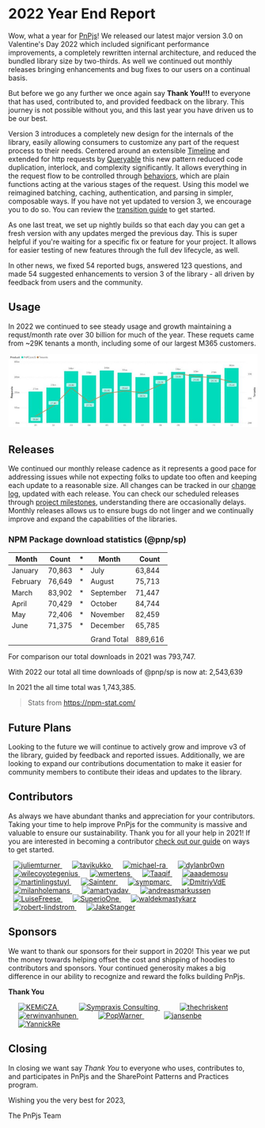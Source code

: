 # 2022 Year End Report

Wow, what a year for [PnPjs](https://github.com/pnp/pnpjs)! We released our latest major version 3.0 on Valentine's Day 2022 which included significant performance improvements, a completely rewritten internal architecture, and reduced the bundled library size by two-thirds. As well we continued out monthly releases bringing enhancements and bug fixes to our users on a continual basis.

But before we go any further we once again say **Thank You!!!** to everyone that has used, contributed to, and provided feedback on the library. This journey is not possible without you, and this last year you have driven us to be our best.

Version 3 introduces a completely new design for the internals of the library, easily allowing consumers to customize any part of the request process to their needs. Centered around an extensible [Timeline](https://github.com/pnp/pnpjs/blob/version-3/packages/core/timeline.ts#L126) and extended for http requests by [Queryable](https://github.com/pnp/pnpjs/blob/version-3/packages/queryable/queryable.ts#L34) this new pattern reduced code duplication, interlock, and complexity significantly. It allows everything in the request flow to be controlled through [behaviors](https://pnp.github.io/pnpjs/core/behaviors/), which are plain functions acting at the various stages of the request. Using this model we reimagined batching, caching, authentication, and parsing in simpler, composable ways. If you have not yet updated to version 3, we encourage you to do so. You can review the [transition guide](https://pnp.github.io/pnpjs/transition-guide/) to get started.

As one last treat, we set up nightly builds so that each day you can get a fresh version with any updates merged the previous day. This is super helpful if you're waiting for a specific fix or feature for your project. It allows for easier testing of new features through the full dev lifecycle, as well.

In other news, we fixed 54 reported bugs, answered 123 questions, and made 54 suggested enhancements to version 3 of the library - all driven by feedback from users and the community.

## Usage

In 2022 we continued to see steady usage and growth maintaining a requst/month rate over 30 billion for much of the year. These requets came from ~29K tenants a month, including some of our largest M365 customers.

![Graph showing requests and tenants/month for @pnp/sp](../img/usage-2022-eoy.png)

## Releases

We continued our monthly release cadence as it represents a good pace for addressing issues while not expecting folks to update too often and keeping each update to a reasonable size. All changes can be tracked in our [change log](https://github.com/pnp/pnpjs/blob/main/CHANGELOG.md), updated with each release. You can check our scheduled releases through [project milestones](https://github.com/pnp/pnpjs/milestones), understanding there are occasionally delays. Monthly releases allows us to ensure bugs do not linger and we continually improve and expand the capabilities of the libraries.

### NPM Package download statistics (@pnp/sp)

| Month    | Count   | *   | Month       | Count  |
| -------- | ------- | --- | ----------- | ------ |
| January  | 70,863  | *   | July        | 63,844 |
| February | 76,649  | *   | August      | 75,713 |
| March    | 83,902  | *   | September   | 71,447 |
| April    | 70,429  | *   | October     | 84,744 |
| May      | 72,406  | *   | November    | 82,459 |
| June     | 71,375  | *   | December    | 65,785 |
|          |         |     |             |        |
|          |         |     | Grand Total | 889,616|

For comparison our total downloads in 2021 was 793,747.

With 2022 our total all time downloads of @pnp/sp is now at: 2,543,639

In 2021 the all time total was 1,743,385.

> Stats from <https://npm-stat.com/>

## Future Plans

Looking to the future we will continue to actively grow and improve v3 of the library, guided by feedback and reported issues. Additionally, we are looking to expand our contributions documentation to make it easier for community members to contibute their ideas and updates to the library.

## Contributors

As always we have abundant thanks and appreciation for your contributors. Taking your time to help improve PnPjs for the community is massive and valuable to ensure our sustainability. Thank you for all your help in 2021! If you are interested in becoming a contributor [check out our guide](../contributing/index.md) on ways to get started.

<a href="https://github.com/juliemturner" style="margin:10px" title="juliemturner">
    <img src="https://avatars.githubusercontent.com/u/7570936?v=4" alt="juliemturner" width="50" height="50" />
</a><a href="https://github.com/tavikukko" style="margin:10px" title="tavikukko">
    <img src="https://avatars.githubusercontent.com/u/2223355?v=4" alt="tavikukko" width="50" height="50" />
</a><a href="https://github.com/michael-ra" style="margin:10px" title="michael-ra">
    <img src="https://avatars.githubusercontent.com/u/72650525?v=4" alt="michael-ra" width="50" height="50" />
</a><a href="https://github.com/dylanbr0wn" style="margin:10px" title="dylanbr0wn">
    <img src="https://avatars.githubusercontent.com/u/40218657?v=4" alt="dylanbr0wn" width="50" height="50" />
</a><a href="https://github.com/wilecoyotegenius" style="margin:10px" title="wilecoyotegenius">
    <img src="https://avatars.githubusercontent.com/u/22167638?v=4" alt="wilecoyotegenius" width="50" height="50" />
</a><a href="https://github.com/wmertens" style="margin:10px" title="wmertens">
    <img src="https://avatars.githubusercontent.com/u/54934?v=4" alt="wmertens" width="50" height="50" />
</a><a href="https://github.com/Taaqif" style="margin:10px" title="Taaqif">
    <img src="https://avatars.githubusercontent.com/u/1954204?v=4" alt="Taaqif" width="50" height="50" />
</a><a href="https://github.com/aaademosu" style="margin:10px" title="aaademosu">
    <img src="https://avatars.githubusercontent.com/u/2017630?v=4" alt="aaademosu" width="50" height="50" />
</a><a href="https://github.com/martinlingstuyl" style="margin:10px" title="martinlingstuyl">
    <img src="https://avatars.githubusercontent.com/u/5267487?v=4" alt="martinlingstuyl" width="50" height="50" />
</a><a href="https://github.com/Saintenr" style="margin:10px" title="Saintenr">
    <img src="https://avatars.githubusercontent.com/u/33520976?v=4" alt="Saintenr" width="50" height="50" />
</a><a href="https://github.com/sympmarc" style="margin:10px" title="sympmarc">
    <img src="https://avatars.githubusercontent.com/u/1295627?v=4" alt="sympmarc" width="50" height="50" />
</a><a href="https://github.com/DmitriyVdE" style="margin:10px" title="DmitriyVdE">
    <img src="https://avatars.githubusercontent.com/u/43698501?v=4" alt="DmitriyVdE" width="50" height="50" />
</a><a href="https://github.com/milanholemans" style="margin:10px" title="milanholemans">
    <img src="https://avatars.githubusercontent.com/u/11723921?v=4" alt="milanholemans" width="50" height="50" />
</a><a href="https://github.com/amartyadav" style="margin:10px" title="amartyadav">
    <img src="https://avatars.githubusercontent.com/u/43371153?v=4" alt="amartyadav" width="50" height="50" />
</a><a href="https://github.com/andreasmarkussen" style="margin:10px" title="andreasmarkussen">
    <img src="https://avatars.githubusercontent.com/u/6911804?v=4" alt="andreasmarkussen" width="50" height="50" />
</a><a href="https://github.com/LuiseFreese" style="margin:10px" title="LuiseFreese">
    <img src="https://avatars.githubusercontent.com/u/49960482?v=4" alt="LuiseFreese" width="50" height="50" />
</a><a href="https://github.com/SuperioOne" style="margin:10px" title="SuperioOne">
    <img src="https://avatars.githubusercontent.com/u/44144974?v=4" alt="SuperioOne" width="50" height="50" />
</a><a href="https://github.com/waldekmastykarz" style="margin:10px" title="waldekmastykarz">
    <img src="https://avatars.githubusercontent.com/u/11164679?v=4" alt="waldekmastykarz" width="50" height="50" />
</a><a href="https://github.com/robert-lindstrom" style="margin:10px" title="robert-lindstrom">
    <img src="https://avatars.githubusercontent.com/u/45068174?v=4" alt="robert-lindstrom" width="50" height="50" />
</a><a href="https://github.com/JakeStanger" style="margin:10px" title="JakeStanger">
    <img src="https://avatars.githubusercontent.com/u/5057870?v=4" alt="JakeStanger" width="50" height="50" />
</a>

## Sponsors

We want to thank our sponsors for their support in 2020! This year we put the money towards helping offset the cost and shipping of hoodies to contributors and sponsors. Your continued generosity makes a big difference in our ability to recognize and reward the folks building PnPjs.

**Thank You**

<a href="https://github.com/KEMiCZA" style="margin:20px" title="KEMiCZA">
    <img src="https://avatars0.githubusercontent.com/u/3862716?v=4" alt="KEMiCZA" width="100" height="100" />
</a><a href="https://github.com/Sympraxis-Consulting" style="margin:20px" title="Sympraxis Consulting">
    <img src="https://avatars3.githubusercontent.com/u/19271832?v=4" alt="Sympraxis Consulting" width="100" height="100" />
</a><a href="https://github.com/thechriskent" style="margin:20px" title="thechriskent">
    <img src="https://avatars0.githubusercontent.com/u/8364109?v=4" alt="thechriskent" width="100" height="100" />
</a><a href="https://github.com/erwinvanhunen" style="margin:20px" title="erwinvanhunen">
    <img src="https://avatars0.githubusercontent.com/u/7666381?v=4" alt="erwinvanhunen" width="100" height="100" />
</a><a href="https://github.com/PopWarner" style="margin:20px" title="PopWarner">
    <img src="https://avatars0.githubusercontent.com/u/10676147?v=4" alt="PopWarner" width="100" height="100" />
</a><a href="https://github.com/jansenbe" style="margin:20px" title="jansenbe">
    <img src="https://avatars.githubusercontent.com/u/7451219?v=4" alt="jansenbe" width="100" height="100" />
</a><a href="https://github.com/YannickRe" style="margin:20px" title="YannickRe">
    <img src="https://avatars.githubusercontent.com/u/9973962?v=4" alt="YannickRe" width="100" height="100" />
</a>

## Closing

In closing we want say _Thank You_ to everyone who uses, contributes to, and participates in PnPjs and the SharePoint Patterns and Practices program.

Wishing you the very best for 2023,

The PnPjs Team
